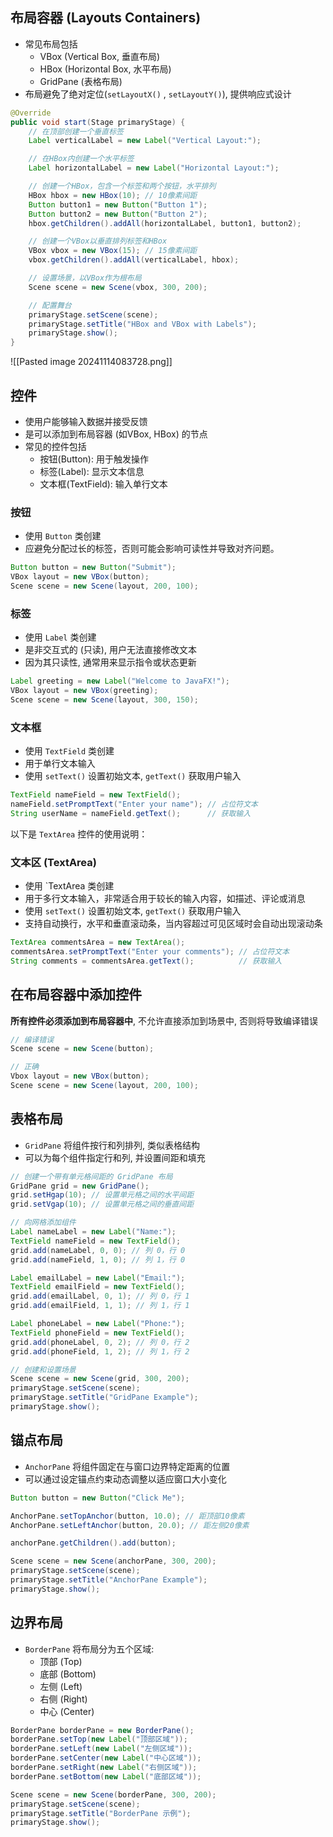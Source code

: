 ## 布局容器 (Layouts Containers)
- 常见布局包括
	- VBox (Vertical Box, 垂直布局)
	- HBox (Horizontal Box, 水平布局)
	- GridPane (表格布局)
- 布局避免了绝对定位(`setLayoutX()` , `setLayoutY()`), 提供响应式设计
```java
@Override
public void start(Stage primaryStage) {
    // 在顶部创建一个垂直标签
    Label verticalLabel = new Label("Vertical Layout:");

    // 在HBox内创建一个水平标签
    Label horizontalLabel = new Label("Horizontal Layout:");

    // 创建一个HBox，包含一个标签和两个按钮，水平排列
    HBox hbox = new HBox(10); // 10像素间距
    Button button1 = new Button("Button 1");
    Button button2 = new Button("Button 2");
    hbox.getChildren().addAll(horizontalLabel, button1, button2);

    // 创建一个VBox以垂直排列标签和HBox
    VBox vbox = new VBox(15); // 15像素间距
    vbox.getChildren().addAll(verticalLabel, hbox);

    // 设置场景，以VBox作为根布局
    Scene scene = new Scene(vbox, 300, 200);

    // 配置舞台
    primaryStage.setScene(scene);
    primaryStage.setTitle("HBox and VBox with Labels");
    primaryStage.show();
}
```
![[Pasted image 20241114083728.png]]

## 控件
- 使用户能够输入数据并接受反馈
- 是可以添加到布局容器 (如VBox, HBox) 的节点
- 常见的控件包括
	- 按钮(Button): 用于触发操作
	- 标签(Label): 显示文本信息
	- 文本框(TextField): 输入单行文本
### 按钮
- 使用 `Button` 类创建
- 应避免分配过长的标签，否则可能会影响可读性并导致对齐问题。
```java
Button button = new Button("Submit");
VBox layout = new VBox(button);
Scene scene = new Scene(layout, 200, 100);
```

### 标签
- 使用 `Label` 类创建
- 是非交互式的 (只读), 用户无法直接修改文本
- 因为其只读性, 通常用来显示指令或状态更新
```java
Label greeting = new Label("Welcome to JavaFX!");
VBox layout = new VBox(greeting);
Scene scene = new Scene(layout, 300, 150);

```

### 文本框
- 使用 `TextField` 类创建
- 用于单行文本输入
- 使用 `setText()` 设置初始文本, `getText()` 获取用户输入
```java
TextField nameField = new TextField();
nameField.setPromptText("Enter your name"); // 占位符文本
String userName = nameField.getText();      // 获取输入
```

以下是 `TextArea` 控件的使用说明：

### 文本区 (TextArea)
- 使用 `TextArea 类创建
- 用于多行文本输入，非常适合用于较长的输入内容，如描述、评论或消息
- 使用 `setText()` 设置初始文本, `getText()` 获取用户输入
- 支持自动换行，水平和垂直滚动条，当内容超过可见区域时会自动出现滚动条
```java
TextArea commentsArea = new TextArea();
commentsArea.setPromptText("Enter your comments"); // 占位符文本
String comments = commentsArea.getText();          // 获取输入
```

## 在布局容器中添加控件
**所有控件必须添加到布局容器中**, 不允许直接添加到场景中, 否则将导致编译错误
```java
// 编译错误
Scene scene = new Scene(button);

// 正确
Vbox layout = new VBox(button);
Scene scene = new Scene(layout, 200, 100);
```

## 表格布局
- `GridPane` 将组件按行和列排列, 类似表格结构
- 可以为每个组件指定行和列, 并设置间距和填充
```java
// 创建一个带有单元格间距的 GridPane 布局
GridPane grid = new GridPane();
grid.setHgap(10); // 设置单元格之间的水平间距
grid.setVgap(10); // 设置单元格之间的垂直间距

// 向网格添加组件
Label nameLabel = new Label("Name:");
TextField nameField = new TextField();
grid.add(nameLabel, 0, 0); // 列 0，行 0
grid.add(nameField, 1, 0); // 列 1，行 0

Label emailLabel = new Label("Email:");
TextField emailField = new TextField();
grid.add(emailLabel, 0, 1); // 列 0，行 1
grid.add(emailField, 1, 1); // 列 1，行 1

Label phoneLabel = new Label("Phone:");
TextField phoneField = new TextField();
grid.add(phoneLabel, 0, 2); // 列 0，行 2
grid.add(phoneField, 1, 2); // 列 1，行 2

// 创建和设置场景
Scene scene = new Scene(grid, 300, 200);
primaryStage.setScene(scene);
primaryStage.setTitle("GridPane Example");
primaryStage.show();

```

## 锚点布局
- `AnchorPane` 将组件固定在与窗口边界特定距离的位置
- 可以通过设定锚点约束动态调整以适应窗口大小变化
```java
Button button = new Button("Click Me");

AnchorPane.setTopAnchor(button, 10.0); // 距顶部10像素
AnchorPane.setLeftAnchor(button, 20.0); // 距左侧20像素

anchorPane.getChildren().add(button);

Scene scene = new Scene(anchorPane, 300, 200);
primaryStage.setScene(scene);
primaryStage.setTitle("AnchorPane Example");
primaryStage.show();
```

## 边界布局
- `BorderPane` 将布局分为五个区域: 
	- 顶部 (Top)
	- 底部 (Bottom)
	- 左侧 (Left)
	- 右侧 (Right)
	- 中心 (Center)
```java
BorderPane borderPane = new BorderPane();
borderPane.setTop(new Label("顶部区域"));
borderPane.setLeft(new Label("左侧区域"));
borderPane.setCenter(new Label("中心区域"));
borderPane.setRight(new Label("右侧区域"));
borderPane.setBottom(new Label("底部区域"));

Scene scene = new Scene(borderPane, 300, 200);
primaryStage.setScene(scene);
primaryStage.setTitle("BorderPane 示例");
primaryStage.show();
```